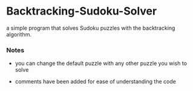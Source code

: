 # Backtracking-Sudoku-Solver
a simple program that solves Sudoku puzzles with the backtracking algorithm.

### Notes 
- you can change the default puzzle with any other puzzle you wish to solve

- comments have been added for ease of understanding the code 
